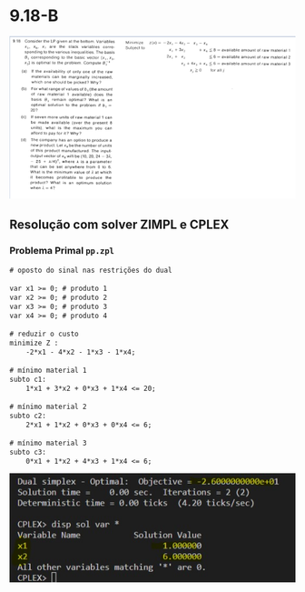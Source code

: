# 9.18-B

![image](../../resources/9-18.PNG)

<!-- ## Resolução com planilhas

### Problema Primal

![image](resources/pp-planilha.jpg)

 -->

## Resolução com solver ZIMPL e CPLEX

### Problema Primal `pp.zpl`

    # oposto do sinal nas restrições do dual

    var x1 >= 0; # produto 1
    var x2 >= 0; # produto 2
    var x3 >= 0; # produto 3
    var x4 >= 0; # produto 4

    # reduzir o custo
    minimize Z : 
        -2*x1 - 4*x2 - 1*x3 - 1*x4;

    # mínimo material 1
    subto c1: 
        1*x1 + 3*x2 + 0*x3 + 1*x4 <= 20;
        
    # mínimo material 2
    subto c2:
        2*x1 + 1*x2 + 0*x3 + 0*x4 <= 6;

    # mínimo material 3
    subto c3:
        0*x1 + 1*x2 + 4*x3 + 1*x4 <= 6;

![image](resources/pp.jpg)
